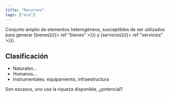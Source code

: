 ```yaml
---
title: "Recursos"
tags: ["eco"]
---
```

Conjunto amplio de elementos heterogéneos, susceptibles de ser utilizados para generar  [bienes]({{< ref "bienes" >}}) y [servicios]({{< ref "servicios" >}}).
## Clasificación
- Naturales...
- Humanos...
- Instrumentales: equipamiento, infraestructura

Son escasos, uno usa la riqueza disponible, ¿potencial?